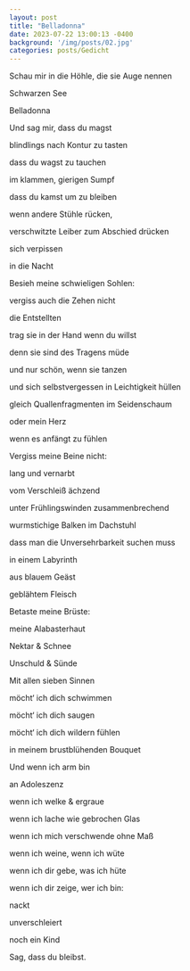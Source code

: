 ```yaml
---
layout: post
title: "Belladonna"
date: 2023-07-22 13:00:13 -0400
background: '/img/posts/02.jpg'
categories: posts/Gedicht
---
```


<p>Schau mir in die Höhle, die sie Auge nennen</p>
<p>Schwarzen See</p>
<p>Belladonna</p>
<p>Und sag mir, dass du magst</p>
<p>blindlings nach Kontur zu tasten</p>
<p>dass du wagst zu tauchen</p>
<p>im klammen, gierigen Sumpf</p>
<p>dass du kamst um zu bleiben</p>
<p>wenn andere Stühle rücken,</p>
<p>verschwitzte Leiber zum Abschied drücken</p>
<p>sich verpissen</p>
<p>in die Nacht</p>
<p>Besieh meine schwieligen Sohlen:</p>
<p>vergiss auch die Zehen nicht</p>
<p>die Entstellten</p>
<p>trag sie in der Hand wenn du willst</p>
<p>denn sie sind des Tragens müde</p>
<p>und nur schön, wenn sie tanzen</p>
<p>und sich selbstvergessen in Leichtigkeit hüllen</p>
<p>gleich Quallenfragmenten im Seidenschaum</p>
<p>oder mein Herz</p>
<p>wenn es anfängt zu fühlen</p>
<p>Vergiss meine Beine nicht:</p>
<p>lang und vernarbt</p>
<p>vom Verschleiß ächzend</p>
<p>unter Frühlingswinden zusammenbrechend</p>
<p>wurmstichige Balken im Dachstuhl</p>
<p>dass man die Unversehrbarkeit suchen muss</p>
<p>in einem Labyrinth</p>
<p>aus blauem Geäst</p>
<p>geblähtem Fleisch</p>
<p>Betaste meine Brüste:</p>
<p>meine Alabasterhaut</p>
<p>Nektar & Schnee</p>
<p>Unschuld & Sünde</p>
<p>Mit allen sieben Sinnen</p>
<p>möcht‘ ich dich schwimmen</p>
<p>möcht‘ ich dich saugen</p>
<p>möcht‘ ich dich wildern fühlen</p>
<p>in meinem brustblühenden Bouquet</p>
<p>Und wenn ich arm bin</p>
<p>an Adoleszenz</p>
<p>wenn ich welke & ergraue</p>
<p>wenn ich lache wie gebrochen Glas</p>
<p>wenn ich mich verschwende ohne Maß</p>
<p>wenn ich weine, wenn ich wüte</p>
<p>wenn ich dir gebe, was ich hüte</p>
<p>wenn ich dir zeige, wer ich bin:</p>
<p>nackt</p>
<p>unverschleiert</p>
<p>noch ein Kind</p>
<p>Sag, dass du bleibst.</p>
